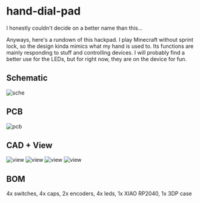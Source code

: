 # hand-dial-pad

I honestly couldn't decide on a better name than this... 

Anyways, here's a rundown of this hackpad. I play Minecraft without sprint lock, so the design kinda mimics what my hand is used to. Its functions are mainly responding to stuff and controlling devices. I will probably find a better use for the LEDs, but for right now, they are on the device for fun. 

## Schematic
![sche](Pictures/Screenshot%202025-06-19%20at%207.41.21 PM.png)

## PCB
![pcb](Pictures/Screenshot%202025-06-19%20at%207.44.14 PM.png)

## CAD + View
![view](Pictures/Screenshot%202025-06-19%20at%207.45.07 PM.png)
![view](Pictures/Screenshot%202025-06-19%20at%207.50.09 PM.png)
![view](Pictures/Screenshot%202025-06-19%20at%207.50.23 PM.png)
![view](Pictures/Screenshot%202025-06-19%20at%207.50.33 PM.png)


## BOM
4x switches, 4x caps, 2x encoders, 4x leds, 1x XIAO RP2040, 1x 3DP case
